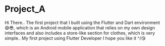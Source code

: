 # Project_A
Hi There..
The first project that I built using the Flutter and Dart environment 😅😎, which is an Android mobile application that relies on my own design interfaces and also includes a store-like section for clothes, which is very simple.. My first project using Flutter Developer I hope you like it ^/😘
